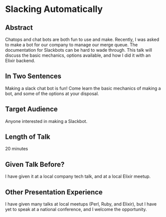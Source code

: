 # Slacking Automatically

## Abstract

Chatops and chat bots are both fun to use and make. Recently, I was asked to make a bot for our company to manage our merge queue. The documentation for Slackbots can be hard to wade through. This talk will discuss the basic mechanics, options available, and how I did it with an Elixir backend.

## In Two Sentences

Making a slack chat bot is fun! Come learn the basic mechanics of making a bot, and some of the options at your disposal.

## Target Audience

Anyone interested in making a Slackbot.

## Length of Talk

20 minutes

## Given Talk Before?

I have given it at a local company tech talk, and at a local Elixir meetup.

## Other Presentation Experience

I have given many talks at local meetups (Perl, Ruby, and Elixir), but I have yet to speak at a national conference, and I welcome the opportunity.
